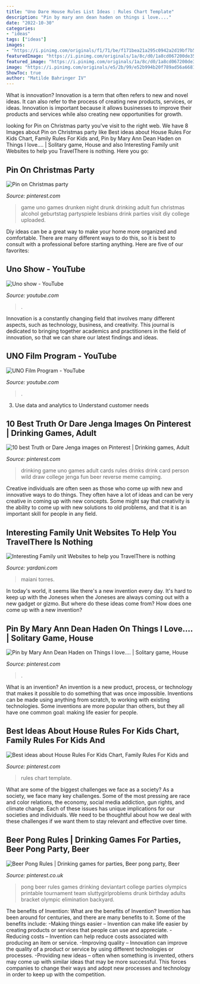 ```yaml
---
title: "Uno Dare House Rules List Ideas : Rules Chart Template"
description: "Pin by mary ann dean haden on things i love...."
date: "2022-10-30"
categories:
- "ideas"
tags: ["ideas"]
images:
- "https://i.pinimg.com/originals/f1/71/be/f171bea21a295c0942a2d19bf7b5e732.jpg"
featuredImage: "https://i.pinimg.com/originals/1a/8c/d0/1a8cd067200de350b9cf81b8795f4e62.jpg"
featured_image: "https://i.pinimg.com/originals/1a/8c/d0/1a8cd067200de350b9cf81b8795f4e62.jpg"
image: "https://i.pinimg.com/originals/e5/2b/99/e52b994b20f789ad56a668119ca8e1c6.jpg"
ShowToc: true
author: "Matilde Bahringer IV"
---
```



What is innovation?
Innovation is a term that often refers to new and novel ideas. It can also refer to the process of creating new products, services, or ideas. Innovation is important because it allows businesses to improve their products and services while also creating new opportunities for growth.

	

		
looking for Pin on Christmas party you've visit to the right web. We have 8 Images about Pin on Christmas party like Best ideas about House Rules For Kids Chart, Family Rules For Kids and, Pin by Mary Ann Dean Haden on Things I love.... | Solitary game, House and also Interesting Family unit Websites to help you TravelThere is nothing. Here you go:
		
    
## Pin On Christmas Party

<img loading=lazy src="https://i.pinimg.com/originals/e5/2b/99/e52b994b20f789ad56a668119ca8e1c6.jpg" onerror="this.onerror=null;this.src='https://tse3.mm.bing.net/th?id=OIP.HIU9ifnJ84wNQ7VMoTDVpwHaJ8&amp;pid=15.1';" alt="Pin on Christmas party">

_Source: pinterest.com_

>game uno games drunken night drunk drinking adult fun christmas alcohol geburtstag partyspiele lesbians drink parties visit diy college uploaded. 

	

Diy ideas can be a great way to make your home more organized and comfortable. There are many different ways to do this, so it is best to consult with a professional before starting anything. Here are five of our favorites: 

    
## Uno Show - YouTube

<img loading=lazy src="https://i.ytimg.com/vi/s62wvi4g85M/maxresdefault.jpg" onerror="this.onerror=null;this.src='https://tse1.mm.bing.net/th?id=OIP.9WwN-adyhvCZ4K5kh2ZPpwHaEK&amp;pid=15.1';" alt="Uno show - YouTube">

_Source: youtube.com_

>. 

	

Innovation is a constantly changing field that involves many different aspects, such as technology, business, and creativity. This journal is dedicated to bringing together academics and practitioners in the field of innovation, so that we can share our latest findings and ideas.

    
## UNO Film Program - YouTube

<img loading=lazy src="https://yt3.ggpht.com/a/AATXAJx5Yq3CxHP6rumFGLoydnjhv8EYE2kTDfAkhg=s900-c-k-c0xffffffff-no-rj-mo" onerror="this.onerror=null;this.src='https://tse2.mm.bing.net/th?id=OIP.dzpXingpIT_VW-CIvvxqgQHaHa&amp;pid=15.1';" alt="UNO Film Program - YouTube">

_Source: youtube.com_

>. 

	

3. Use data and analytics to Understand customer needs 

    
## 10 Best Truth Or Dare Jenga Images On Pinterest | Drinking Games, Adult

<img loading=lazy src="https://i.pinimg.com/736x/84/26/18/8426188b9a27db3f263dbd7548a4c514--drinking-games-cards-college-drinking-games.jpg" onerror="this.onerror=null;this.src='https://tse4.mm.bing.net/th?id=OIP.3tS4AC3CtYtIGvUlhnJBnAHaHa&amp;pid=15.1';" alt="10 best Truth or Dare Jenga images on Pinterest | Drinking games, Adult">

_Source: pinterest.com_

>drinking game uno games adult cards rules drinks drink card person wild draw college jenga fun beer reverse meme camping. 

	

Creative individuals are often seen as those who come up with new and innovative ways to do things. They often have a lot of ideas and can be very creative in coming up with new concepts. Some might say that creativity is the ability to come up with new solutions to old problems, and that it is an important skill for people in any field.

    
## Interesting Family Unit Websites To Help You TravelThere Is Nothing

<img loading=lazy src="https://yardani.com/wp-content/uploads/2019/07/cropped-YardaniViolon1JPG.jpg" onerror="this.onerror=null;this.src='https://tse2.mm.bing.net/th?id=OIP.GdmoTccvlvz6H3pFsnH10gHaCe&amp;pid=15.1';" alt="Interesting Family unit Websites to help you TravelThere is nothing">

_Source: yardani.com_

>maiani torres. 

	

In today's world, it seems like there's a new invention every day.  It's hard to keep up with the Joneses when the Joneses are always coming out with a new gadget or gizmo.  But where do these ideas come from?  How does one come up with a new invention?

    
## Pin By Mary Ann Dean Haden On Things I Love.... | Solitary Game, House

<img loading=lazy src="https://i.pinimg.com/originals/f1/71/be/f171bea21a295c0942a2d19bf7b5e732.jpg" onerror="this.onerror=null;this.src='https://tse3.mm.bing.net/th?id=OIP.go7PNPEIMKx-PI4ptfIo5QAAAA&amp;pid=15.1';" alt="Pin by Mary Ann Dean Haden on Things I love.... | Solitary game, House">

_Source: pinterest.com_

>. 

	

What is an invention?
An invention is a new product, process, or technology that makes it possible to do something that was once impossible. Inventions can be made using anything from scratch, to working with existing technologies. Some inventions are more popular than others, but they all have one common goal: making life easier for people.

    
## Best Ideas About House Rules For Kids Chart, Family Rules For Kids And

<img loading=lazy src="https://s-media-cache-ak0.pinimg.com/564x/9d/7e/68/9d7e68939ca0807e2d76d97e6ccc3ddc.jpg" onerror="this.onerror=null;this.src='https://tse3.mm.bing.net/th?id=OIP.1Rx_VVc_syk3hUgnijFOrwHaJl&amp;pid=15.1';" alt="Best ideas about House Rules For Kids Chart, Family Rules For Kids and">

_Source: pinterest.com_

>rules chart template. 

	

What are some of the biggest challenges we face as a society?
As a society, we face many key challenges. Some of the most pressing are race and color relations, the economy, social media addiction, gun rights, and climate change. Each of these issues has unique implications for our societies and individuals. We need to be thoughtful about how we deal with these challenges if we want them to stay relevant and effective over time.

    
## Beer Pong Rules | Drinking Games For Parties, Beer Pong Party, Beer

<img loading=lazy src="https://i.pinimg.com/originals/1a/8c/d0/1a8cd067200de350b9cf81b8795f4e62.jpg" onerror="this.onerror=null;this.src='https://tse1.mm.bing.net/th?id=OIP.iPSk0PsqxUQiBxgvbrncMQHaKr&amp;pid=15.1';" alt="Beer Pong Rules | Drinking games for parties, Beer pong party, Beer">

_Source: pinterest.co.uk_

>pong beer rules games drinking deviantart college parties olympics printable tournament team sluttygirlproblems drunk birthday adults bracket olympic elimination backyard. 

	

The benefits of Invention: What are the benefits of Invention?
Invention has been around for centuries, and there are many benefits to it. Some of the benefits include: 
-Making things easier – Invention can make life easier by creating products or services that people can use and appreciate. 
-Reducing costs – Invention can help reduce costs associated with producing an item or service. 
-Improving quality – Innovation can improve the quality of a product or service by using different technologies or processes. 
-Providing new ideas – often when something is invented, others may come up with similar ideas that may be more successful. This forces companies to change their ways and adopt new processes and technology in order to keep up with the competition.

